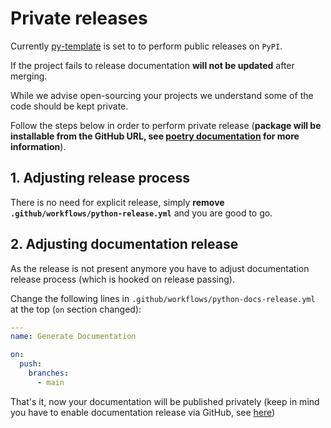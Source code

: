 # Private releases

Currently [py-template](https://github.com/inovintell/py-template) is set to
to perform public releases on `PyPI`. 

If the project fails to release documentation __will not be updated__
after merging.

While we advise open-sourcing your projects we understand some of the code
should be kept private.

Follow the steps below in order to perform private release (__package
will be installable from the GitHub URL, see
[poetry documentation](https://python-poetry.org/docs/dependency-specification/#git-dependencies)
for more information__).

## 1. Adjusting release process

There is no need for explicit release, simply __remove 
`.github/workflows/python-release.yml`__ and you are good to go.

## 2. Adjusting documentation release

As the release is not present anymore you have to adjust documentation
release process (which is hooked on release passing).

Change the following lines in `.github/workflows/python-docs-release.yml`
at the top (`on` section changed):

```yaml
---
name: Generate Documentation

on:
  push:
    branches:
      - main
```

That's it, now your documentation will be published privately (keep in mind
you have to enable documentation release via GitHub, see
[here](https://docs.github.com/en/pages/quickstart))
